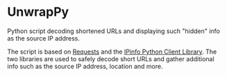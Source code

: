 # UnwrapPy
Python script decoding shortened URLs and displaying such "hidden" info as the source IP address.

The script is based on [Requests](https://requests.readthedocs.io/) and the [IPinfo Python Client Library](https://github.com/ipinfo/python).
The two libraries are used to safely decode short URLs and gather additional info such as the source IP address, location and more.

